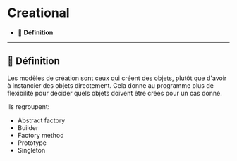 # Creational

*  🔖 **Définition**

___

## 📑 Définition

Les modèles de création sont ceux qui créent des objets, plutôt que d'avoir à instancier des objets directement. Cela donne au programme plus de flexibilité pour décider quels objets doivent être créés pour un cas donné.

Ils regroupent:

* Abstract factory
* Builder
* Factory method
* Prototype
* Singleton